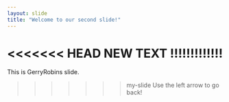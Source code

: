 ```yaml
---
layout: slide
title: "Welcome to our second slide!"
---
```

<<<<<<< HEAD
NEW TEXT !!!!!!!!!!!!!
=======
This is GerryRobins slide.
>>>>>>> my-slide
Use the left arrow to go back!
